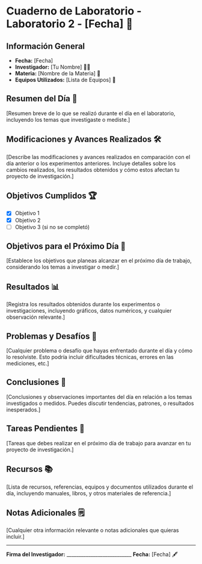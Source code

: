 # Cuaderno de Laboratorio - Laboratorio 2 - [Fecha] 📆

## Información General
- **Fecha:** [Fecha]
- **Investigador:** [Tu Nombre] 👨‍🔬
- **Materia:** [Nombre de la Materia] 🧪
- **Equipos Utilizados:** [Lista de Equipos] 🧲

## Resumen del Día 📝
[Resumen breve de lo que se realizó durante el día en el laboratorio, incluyendo los temas que investigaste o mediste.]

## Modificaciones y Avances Realizados 🛠️
[Describe las modificaciones y avances realizados en comparación con el día anterior o los experimentos anteriores. Incluye detalles sobre los cambios realizados, los resultados obtenidos y cómo estos afectan tu proyecto de investigación.]

## Objetivos Cumplidos 🏆
- [x] Objetivo 1
- [x] Objetivo 2
- [ ] Objetivo 3 (si no se completó)

## Objetivos para el Próximo Día 🎯
[Establece los objetivos que planeas alcanzar en el próximo día de trabajo, considerando los temas a investigar o medir.]

## Resultados 📊
[Registra los resultados obtenidos durante los experimentos o investigaciones, incluyendo gráficos, datos numéricos, y cualquier observación relevante.]

## Problemas y Desafíos 🚧
[Cualquier problema o desafío que hayas enfrentado durante el día y cómo lo resolviste. Esto podría incluir dificultades técnicas, errores en las mediciones, etc.]

## Conclusiones 🧾
[Conclusiones y observaciones importantes del día en relación a los temas investigados o medidos. Puedes discutir tendencias, patrones, o resultados inesperados.]

## Tareas Pendientes 📌
[Tareas que debes realizar en el próximo día de trabajo para avanzar en tu proyecto de investigación.]

## Recursos 📚
[Lista de recursos, referencias, equipos y documentos utilizados durante el día, incluyendo manuales, libros, y otros materiales de referencia.]

## Notas Adicionales 🗒️
[Cualquier otra información relevante o notas adicionales que quieras incluir.]

---

**Firma del Investigador:** ___________________________   **Fecha:** [Fecha] 🖋️
